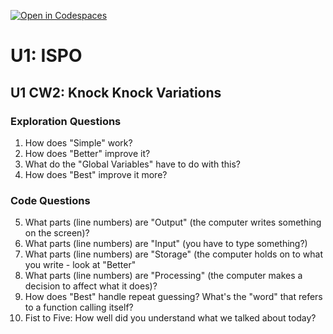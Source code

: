 [![Open in Codespaces](https://classroom.github.com/assets/launch-codespace-2972f46106e565e64193e422d61a12cf1da4916b45550586e14ef0a7c637dd04.svg)](https://classroom.github.com/open-in-codespaces?assignment_repo_id=18044884)
# U1: ISPO
## U1 CW2: Knock Knock Variations
### Exploration Questions

1. How does "Simple" work?
2. How does "Better" improve it?
3. What do the "Global Variables" have to do with this?
4. How does "Best" improve it more?
   
### Code Questions
5. What parts (line numbers) are "Output" (the computer writes something on the screen)?
6. What parts (line numbers) are "Input" (you have to type something?)
7. What parts (line numbers) are "Storage" (the computer holds on to what you write - look at "Better"
8. What parts (line numbers) are "Processing" (the computer makes a decision to affect what it does)?
9. How does "Best" handle repeat guessing? What's the "word" that refers to a function calling itself?
10. Fist to Five:  How well did you understand what we talked about today?
